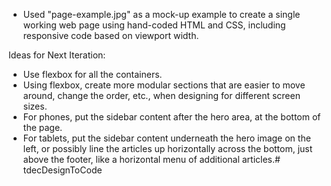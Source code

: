 - Used "page-example.jpg" as a mock-up example to create a single working web page using hand-coded HTML and CSS, including responsive code based on viewport width. 

Ideas for Next Iteration:
- Use flexbox for all the containers.
- Using flexbox, create more modular sections that are easier to move around, change the order, etc., when designing for different screen sizes.
- For phones, put the sidebar content after the hero area, at the bottom of the page.
- For tablets, put the sidebar content underneath the hero image on the left, or possibly line the articles up horizontally across the bottom, just above the footer, like a horizontal menu of additional articles.# tdecDesignToCode
